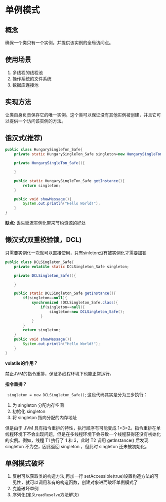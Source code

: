 # 单例模式

## 概念
确保一个类只有一个实例，并提供该实例的全局访问点。

## 使用场景
1. 多线程的线程池
2. 操作系统的文件系统
3. 数据库连接池

## 实现方法
让类自身负责保存它的唯一实例。这个类可以保证没有其他实例被创建，并且它可以提供一个访问该实例的方法。

## 饿汉式(推荐)
```java
public class HungarySingleTon_Safe{
    private static HungarySingleTon_Safe singleton=new HungarySingleTon_Safe();

    private HungarySingleTon_Safe(){

    }

    public static HungarySingleTon_Safe getInstance(){
        return singleton;
    }

    public void showMessage(){
        System.out.println("Hello World!");
    }
}
```

**缺点:** 丢失延迟实例化带来节约资源的好处

## 懒汉式(双重校验锁，DCL)

只需要实例化一次就可以直接使用，只有sinleton没有被实例化才需要加锁
```java
public class DCLSingleton_Safe{
    private volatile static DCLSingleton_Safe singleton;

    private DCLSingleton_Safe(){

    }

    public static DCLSingleton_Safe getInstance(){
        if(singleton==null){
            synchronized (DCLSingleton_Safe.class){
                if(singleton==null){
                    singleton=new DCLSingleton_Safe();
                }
            }
        }
        return singleton;
    }
    public void showMessage(){
        System.out.println("Hello World!");
    }
}
```
**volatile的作用？**

禁止JVM的指令重排，保证多线程环境下也能正常运行。

**指令重排？**

` singleton = new DCLSingleton_Safe()`; 这段代码其实是分为三步执行：

1. 为 singleton 分配内存空间
2. 初始化 singleton
3. 将 singleton 指向分配的内存地址

但是由于 JVM 具有指令重排的特性，执行顺序有可能变成 1>3>2。指令重排在单线程环境下不会出现问题，但是在多线程环境下会导致一个线程获得还没有初始化的实例。例如，线程 T1 执行了 1 和 3，此时 T2 调用 getInstance() 后发现 singleton 不为空，因此返回 singleton ，但此时 singleton 还未被初始化。


## 单例模式破坏

1. 反射可以获取类的构造方法,再加一行 setAccessible(true)设置构造方法的可见性，就可以调用私有的构造函数，创建对象进而破坏单例模式了
2. 克隆破坏单例
3. 序列化(定义`readResolve`方法解决)

